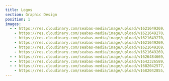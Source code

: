 ```yaml
---
title: Logos
section: Graphic Design
position: 1
images:
  - - https://res.cloudinary.com/seabas-media/image/upload/v1621649269/gallery/Logos/Copy_of_spa-page-001_isglfn.jpg
    - https://res.cloudinary.com/seabas-media/image/upload/v1621649270/gallery/Logos/Untitled-4_v6ki6h.png
    - https://res.cloudinary.com/seabas-media/image/upload/v1621649270/gallery/Logos/Untitled-3_vjasdo.png
    - https://res.cloudinary.com/seabas-media/image/upload/v1621649269/gallery/Logos/lawncare-page-001_mots95.jpg
    - https://res.cloudinary.com/seabas-media/image/upload/v1621649269/gallery/Logos/lawncare_black-page-001_aqu22f.jpg
    - https://res.cloudinary.com/seabas-media/image/upload/v1621649269/gallery/Logos/los_magueyitos_eydmve.png
  - - https://res.cloudinary.com/seabas-media/image/upload/v1626484669/gallery/Logos/seabass_vmcgup.jpg
  - - https://res.cloudinary.com/seabas-media/image/upload/v1642326589/gallery/Logos/willow_lomcyn.png
  - - https://res.cloudinary.com/seabas-media/image/upload/v1682042577/gallery/Logos/ZPromotions_Color_RGB-03_bxyw6o.jpg
    - https://res.cloudinary.com/seabas-media/image/upload/v1682042855/gallery/Logos/convoy_07_ufdl6n.jpg
---
```

